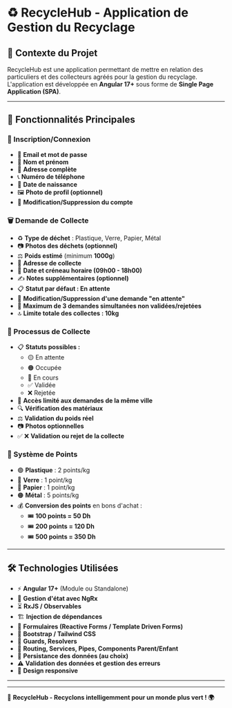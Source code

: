 # ♻️ RecycleHub - Application de Gestion du Recyclage

## 📌 Contexte du Projet
RecycleHub est une application permettant de mettre en relation des particuliers et des collecteurs agréés pour la gestion du recyclage. L'application est développée en **Angular 17+** sous forme de **Single Page Application (SPA)**.

---

## 🚀 Fonctionnalités Principales

### 🔐 Inscription/Connexion
- 📧 **Email et mot de passe**
- 👤 **Nom et prénom**
- 🏡 **Adresse complète**
- 📞 **Numéro de téléphone**
- 🎂 **Date de naissance**
- 🖼️ **Photo de profil (optionnel)**
- 🔄 **Modification/Suppression du compte**

### 🗑️ Demande de Collecte
- ♻️ **Type de déchet** : Plastique, Verre, Papier, Métal
- 📷 **Photos des déchets (optionnel)**
- ⚖️ **Poids estimé** (minimum **1000g**)
- 📍 **Adresse de collecte**
- 📅 **Date et créneau horaire (09h00 - 18h00)**
- ✍️ **Notes supplémentaires (optionnel)**
- 📋 **Statut par défaut : En attente**
- 🔄 **Modification/Suppression d'une demande "en attente"**
- 🔢 **Maximum de 3 demandes simultanées non validées/rejetées**
- 🔝 **Limite totale des collectes : 10kg**

### 🚛 Processus de Collecte
- 📋 **Statuts possibles :**
  - 🟡 En attente
  - 🟠 Occupée
  - 🔵 En cours
  - ✅ Validée
  - ❌ Rejetée
- 📌 **Accès limité aux demandes de la même ville**
- 🔍 **Vérification des matériaux**
- ⚖️ **Validation du poids réel**
- 📷 **Photos optionnelles**
- ✅ ❌ **Validation ou rejet de la collecte**

### 🎯 Système de Points
- 🟢 **Plastique** : 2 points/kg
- 🔵 **Verre** : 1 point/kg
- 📜 **Papier** : 1 point/kg
- 🟠 **Métal** : 5 points/kg
- 💰 **Conversion des points** en bons d'achat :
  - 🎟️ **100 points = 50 Dh**
  - 🎟️ **200 points = 120 Dh**
  - 🎟️ **500 points = 350 Dh**

---

## 🛠️ Technologies Utilisées
- ⚡ **Angular 17+** (Module ou Standalone)
- 🔄 **Gestion d'état avec NgRx**
- ⏳ **RxJS / Observables**
- 🏗️ **Injection de dépendances**
- 📝 **Formulaires (Reactive Forms / Template Driven Forms)**
- 🎨 **Bootstrap / Tailwind CSS**
- 🔐 **Guards, Resolvers**
- 🔗 **Routing, Services, Pipes, Components Parent/Enfant**
- 💾 **Persistance des données (au choix)**
- ⚠️ **Validation des données et gestion des erreurs**
- 📱 **Design responsive**

---

---

🚀 **RecycleHub - Recyclons intelligemment pour un monde plus vert ! 🌍**